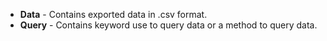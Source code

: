 * **Data** - Contains exported data in .csv format.
* **Query** - Contains keyword use to query data or a method to query data.